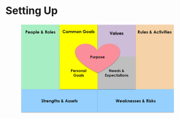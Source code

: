 # Setting Up

<figure><img src="../../.gitbook/assets/image (31).png" alt=""><figcaption></figcaption></figure>
